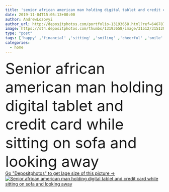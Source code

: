 ```yaml
---
title: 'senior african american man holding digital tablet and credit card while sitting on sofa and looking away'
date: 2019-11-04T15:05:13+00:00
author: AndrewLozovyi
author_url: http://depositphotos.com/portfolio-13193658.html?ref=64678756
image: https://st4.depositphotos.com/thumbs/13193658/image/31512/315120392/api_thumb_450.jpg?forcejpeg=true
type: "post"
tags: ['happy' ,'financial' ,'sitting' ,'smiling' ,'cheerful' ,'smile' ,'connection' ,'technology' ,'sit' ,'emotion' ,'wall' ,'home' ,'communication' ,'wireless' ,'emotional' ,'indoors' ,'banking' ,'finance' ,'payment' ,'apartment' ,'casual' ,'handsome' ,'positive' ,'senior' ,'elderly' ,'gadget' ,'sofa' ,'couch' ,'use' ,'bearded' ,'copy space' ,'one person' ,'african american' ,'looking away' ,'Credit card' ,'Grey Hair' ,'online shopping' ,'Digital Tablet' ,'black man' ,'digital device' ]
categories: 
  - home
---
```

<div aling="center">
            <font size="60"> Senior african american man holding digital tablet and credit card while sitting on sofa and looking away</font>   
</div>
<div>
    <a href='https://depositphotos.com/315120392/stock-photo-senior-african-american-man-holding.html?ref=64678756' target=_blank > Go "Depositphotos" to get lage size of this picture ->
        <img href='https://depositphotos.com/315120392/stock-photo-senior-african-american-man-holding.html?ref=64678756' src='https://st4.depositphotos.com/13193658/31512/i/950/depositphotos_315120392-stock-photo-senior-african-american-man-holding.jpg?forcejpeg=true' alt='Senior african american man holding digital tablet and credit card while sitting on sofa and looking away' >
    </a>
</div>
